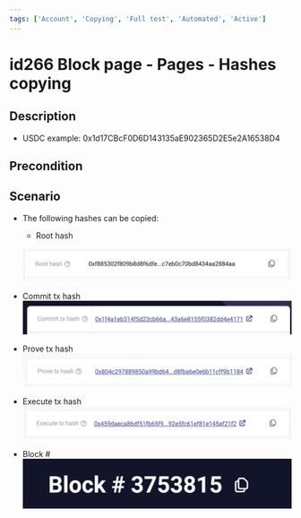 ```yaml
---
tags: ['Account', 'Copying', 'Full test', 'Automated', 'Active']
---
```


# id266 Block page - Pages - Hashes copying

## Description
  - USDC example: 0x1d17CBcF0D6D143135aE902365D2E5e2A16538D4

## Precondition


## Scenario
- The following hashes can be copied:
    - Root hash

  ![Screenshot](../../../../static/img/Pages/BlockPage/id266_1.png)
- Commit tx hash
  ![Screenshot](../../../../static/img/Pages/BlockPage/id266_2.png)
- Prove tx hash
  ![Screenshot](../../../../static/img/Pages/BlockPage/id266_3.png)
- Execute tx hash
  ![Screenshot](../../../../static/img/Pages/BlockPage/id266_4.png)
- Block #
  ![Screenshot](../../../../static/img/Pages/BlockPage/id266_5.png)
